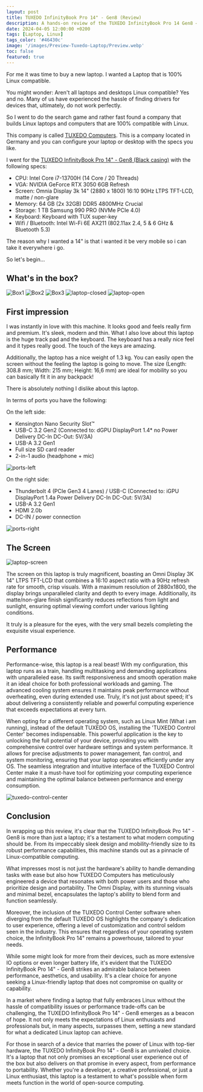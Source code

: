 ```yaml
---
layout: post
title: TUXEDO InfinityBook Pro 14" - Gen8 (Review)
description: A hands-on review of the TUXEDO InfinityBook Pro 14 Gen8 — a powerful, Linux-first ultrabook. Discover its performance, build quality, battery life, and how it stands out as a privacy-respecting, open tech-friendly laptop.
date: 2024-04-05 12:00:00 +0200
tags: [Laptop, Linux]
tags_color: '#46430c'
image: '/images/Preview-Tuxedo-Laptop/Preview.webp'
toc: false
featured: true
---
```


For me it was time to buy a new laptop. I wanted a Laptop that is 100% Linux compatible.

You might wonder: Aren't all laptops and desktops Linux compatible? Yes and no. Many of us have experienced the hassle of finding drivers for devices that, ultimately, do not work perfectly.

So I went to do the search game and rather fast found a company that builds Linux laptops and computers that are 100% compatible with Linux.

This company is called <a href="https://www.tuxedocomputers.com" target="_blank">TUXEDO Computers</a>. This is a company located in Germany and you can configure your laptop or desktop with the specs you like.

I went for the <a href="https://www.tuxedocomputers.com/en/TUXEDO-InfinityBook-Pro-14-Gen8.tuxedo" target="_blank">TUXEDO InfinityBook Pro 14" - Gen8 (Black casing)</a> with the following specs:

- CPU: Intel Core i7-13700H (14 Core / 20 Threads)
- VGA: NVIDIA GeForce RTX 3050 6GB Refresh
- Screen: Omnia Display 3k 14" (2880 x 1800) 16:10 90Hz LTPS TFT-LCD, matte / non-glare
- Memory: 64 GB (2x 32GB) DDR5 4800MHz Crucial
- Storage: 1 TB Samsung 990 PRO (NVMe PCIe 4.0)
- Keyboard: Keyboard with TUX super-key
- Wifi / Bluetooth: Intel Wi-Fi 6E AX211 (802.11ax 2.4, 5 & 6 GHz & Bluetooth 5.3)

The reason why I wanted a 14" is that i wanted it be very mobile so i can take it everywhere i go.

So let's begin...

## What's in the box?

![Box1](/images/Preview-Tuxedo-Laptop/box1.webp)
![Box2](/images/Preview-Tuxedo-Laptop/box2.webp)
![Box3](/images/Preview-Tuxedo-Laptop/box3.webp)
![laptop-closed](/images/Preview-Tuxedo-Laptop/laptop-closed.webp)
![laptop-open](/images/Preview-Tuxedo-Laptop/laptop-open.webp)

## First impression

I was instantly in love with this machine. It looks good and feels really firm and premium. It's sleek, modern and thin.
What I also love about this laptop is the huge track pad and the keyboard. The keyboard has a really nice feel and it types really good. The touch of the keys are amazing.

Additionally, the laptop has a nice weight of 1.3 kg. You can easily open the screen without the feeling the laptop is going to move.
The size (Length: 308.8 mm; Width: 215 mm; Height: 16,6 mm) are ideal for mobility so you can basically fit it in any backpack!

There is absolutely nothing I dislike about this laptop.

In terms of ports you have the following:

On the left side:
- Kensington Nano Security Slot™
- USB-C 3.2 Gen2 (Connected to: dGPU DisplayPort 1.4* no Power Delivery DC-In DC-Out: 5V/3A)
- USB-A 3.2 Gen1
- Full size SD card reader
- 2-in-1 audio (headphone + mic)

![ports-left](/images/Preview-Tuxedo-Laptop/ports-left.webp)

On the right side:
- Thunderbolt 4 (PCIe Gen3 4 Lanes) / USB-C (Connected to: iGPU DisplayPort 1.4a Power Delivery DC-In  DC-Out: 5V/3A)
- USB-A 3.2 Gen1
- HDMI 2.0b
- DC-IN / power connection

![ports-right](/images/Preview-Tuxedo-Laptop/ports-right.webp)

## The Screen

![laptop-screen](/images/Preview-Tuxedo-Laptop/linux-mint.webp)

The screen on this laptop is truly magnificent, boasting an Omni Display 3K 14" LTPS TFT-LCD that combines a 16:10 aspect ratio with a 90Hz refresh rate for smooth, crisp visuals. With a maximum resolution of 2880x1800, the display brings unparalleled clarity and depth to every image. Additionally, its matte/non-glare finish significantly reduces reflections from light and sunlight, ensuring optimal viewing comfort under various lighting conditions.

It truly is a pleasure for the eyes, with the very small bezels completing the exquisite visual experience.

## Performance

Performance-wise, this laptop is a real beast! With my configuration, this laptop runs as a train, handling multitasking and demanding applications with unparalleled ease. Its swift responsiveness and smooth operation make it an ideal choice for both professional workloads and gaming. The advanced cooling system ensures it maintains peak performance without overheating, even during extended use. Truly, it's not just about speed; it's about delivering a consistently reliable and powerful computing experience that exceeds expectations at every turn.

When opting for a different operating system, such as Linux Mint (What i am running), instead of the default TUXEDO OS, installing the 'TUXEDO Control Center' becomes indispensable. This powerful application is the key to unlocking the full potential of your device, providing you with comprehensive control over hardware settings and system performance. It allows for precise adjustments to power management, fan control, and system monitoring, ensuring that your laptop operates efficiently under any OS. The seamless integration and intuitive interface of the TUXEDO Control Center make it a must-have tool for optimizing your computing experience and maintaining the optimal balance between performance and energy consumption.

![tuxedo-control-center](/images/Preview-Tuxedo-Laptop/tuxedo-control-center.webp)

## Conclusion

In wrapping up this review, it's clear that the TUXEDO InfinityBook Pro 14" - Gen8 is more than just a laptop; it's a testament to what modern computing should be. From its impeccably sleek design and mobility-friendly size to its robust performance capabilities, this machine stands out as a pinnacle of Linux-compatible computing.

What impresses most is not just the hardware's ability to handle demanding tasks with ease but also how TUXEDO Computers has meticulously engineered a device that resonates with both power users and those who prioritize design and portability. The Omni Display, with its stunning visuals and minimal bezel, encapsulates the laptop's ability to blend form and function seamlessly.

Moreover, the inclusion of the TUXEDO Control Center software when diverging from the default TUXEDO OS highlights the company's dedication to user experience, offering a level of customization and control seldom seen in the industry. This ensures that regardless of your operating system choice, the InfinityBook Pro 14" remains a powerhouse, tailored to your needs.

While some might look for more from their devices, such as more extensive IO options or even longer battery life, it's evident that the TUXEDO InfinityBook Pro 14" - Gen8 strikes an admirable balance between performance, aesthetics, and usability. It's a clear choice for anyone seeking a Linux-friendly laptop that does not compromise on quality or capability.

In a market where finding a laptop that fully embraces Linux without the hassle of compatibility issues or performance trade-offs can be challenging, the TUXEDO InfinityBook Pro 14" - Gen8 emerges as a beacon of hope. It not only meets the expectations of Linux enthusiasts and professionals but, in many aspects, surpasses them, setting a new standard for what a dedicated Linux laptop can achieve.

For those in search of a device that marries the power of Linux with top-tier hardware, the TUXEDO InfinityBook Pro 14" - Gen8 is an unrivaled choice. It's a laptop that not only promises an exceptional user experience out of the box but also delivers on that promise in every aspect, from performance to portability. Whether you're a developer, a creative professional, or just a Linux enthusiast, this laptop is a testament to what's possible when form meets function in the world of open-source computing.
